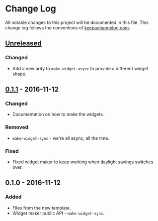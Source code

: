 # Change Log
All notable changes to this project will be documented in this file. This change log follows the conventions of [keepachangelog.com](http://keepachangelog.com/).

## [Unreleased]
### Changed
- Add a new arity to `make-widget-async` to provide a different widget shape.

## [0.1.1] - 2016-11-12
### Changed
- Documentation on how to make the widgets.

### Removed
- `make-widget-sync` - we're all async, all the time.

### Fixed
- Fixed widget maker to keep working when daylight savings switches over.

## 0.1.0 - 2016-11-12
### Added
- Files from the new template.
- Widget maker public API - `make-widget-sync`.

[Unreleased]: https://github.com/your-name/gas_data_analytics/compare/0.1.1...HEAD
[0.1.1]: https://github.com/your-name/gas_data_analytics/compare/0.1.0...0.1.1
